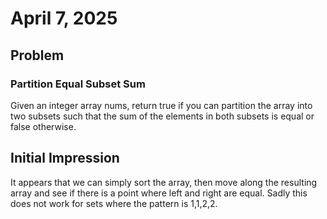 # April 7, 2025
## Problem
### Partition Equal Subset Sum
Given an integer array nums, return true if you can partition the array into two subsets such that the sum of the elements in both subsets is equal or false otherwise.

## Initial Impression
It appears that we can simply sort the array, then move along the resulting array and see if there is a point where left and right are equal. Sadly this does not work for sets where the pattern is 1,1,2,2.